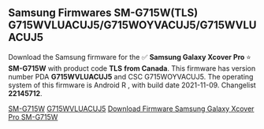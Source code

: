 <h2>Samsung Firmwares SM-G715W(TLS) G715WVLUACUJ5/G715WOYVACUJ5/G715WVLUACUJ5</h2>
Download the Samsung firmware for the ✅ <strong>Samsung Galaxy Xcover Pro </strong> ⭐ <strong>SM-G715W</strong> with product code <strong>TLS</strong> <strong> from Canada</strong>. This firmware has version number PDA <strong>G715WVLUACUJ5</strong> and CSC G715WOYVACUJ5. The operating system of this firmware is Android R , with build date 2021-11-09. Changelist <strong>22145712</strong>.


[SM-G715W](https://samfirm.shop/samsung/model/SM-G715W)
[G715WVLUACUJ5](https://samfirm.shop/samsung/pda/G715WVLUACUJ5)
[Download Firmware Samsung Galaxy Xcover Pro SM-G715W](https://samfirm.shop/samsung/firmware/473040)
